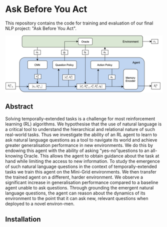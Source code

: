 # Ask Before You Act



This repository contains the code for training and evaluation of our final NLP
project: "Ask Before You Act".

![Model Overview](/figures/model_overview.png)



## Abstract

Solving temporally-extended tasks is a challenge for most reinforcement
learning (RL) algorithms. We hypothesise that the use of natural language
is a critical tool to understand the hierarchical and relational nature of such
real-world tasks. Thus we investigate the ability of an RL agent to learn to ask
natural language questions as a tool to navigate its world and achieve greater
generalisation performance in new environments.  We do this by endowing this
agent with the ability of asking “yes-no”questions to an all-knowing Oracle.
This allows the agent to obtain guidance about the task at hand while limiting
the access to new information.  To study the emergence of such natural language
questions in the context of temporally-extended tasks we train this agent on
the Mini-Grid environments. We then transfer the trained agent on a different,
harder environment.  We observe a significant increase in
generalisation performance compared to a baseline agent unable to ask
questions. Through grounding the emergent natural language questions, the
agent can reason about the dynamics of its environment to the point that it can
ask new, relevant questions when deployed to a novel environ-men.


## Installation








